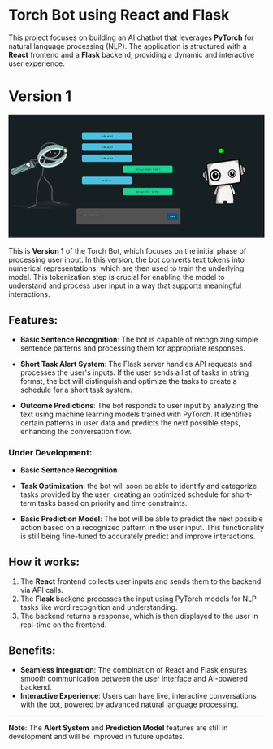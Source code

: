 # Torch Bot using React and Flask

This project focuses on building an AI chatbot that leverages **PyTorch** for natural language processing (NLP). The application is structured with a **React** frontend and a **Flask** backend, providing a dynamic and interactive user experience.
# Version 1

![Bot Outlook](assets/bot.png)

This is **Version 1** of the Torch Bot, which focuses on the initial phase of processing user input. In this version, the bot converts text tokens into numerical representations, which are then used to train the underlying model. This tokenization step is crucial for enabling the model to understand and process user input in a way that supports meaningful interactions.

## Features:
- **Basic Sentence Recognition**: The bot is capable of recognizing simple sentence patterns and processing them for appropriate responses.

- **Short Task Alert System**: The Flask server handles API requests and processes the user's inputs. If the user sends a list of tasks in string format, the bot will distinguish and optimize the tasks to create a schedule for a short task system. 

- **Outcome Predictions**: The bot responds to user input by analyzing the text using machine learning models trained with PyTorch. It identifies certain patterns in user data and predicts the next possible steps, enhancing the conversation flow.

### Under Development:
- **Basic Sentence Recognition**
- **Task Optimization**: the bot will soon be able to identify and categorize tasks provided by the user, creating an optimized schedule for short-term tasks based on priority and time constraints.
  
- **Basic Prediction Model**: The bot will be able to predict the next possible action based on a recognized pattern in the user input. This functionality is still being fine-tuned to accurately predict and improve interactions.

## How it works:
1. The **React** frontend collects user inputs and sends them to the backend via API calls.
2. The **Flask** backend processes the input using PyTorch models for NLP tasks like word recognition and understanding.
3. The backend returns a response, which is then displayed to the user in real-time on the frontend.

## Benefits:
- **Seamless Integration**: The combination of React and Flask ensures smooth communication between the user interface and AI-powered backend.
- **Interactive Experience**: Users can have live, interactive conversations with the bot, powered by advanced natural language processing.

---

**Note**: The **Alert System** and **Prediction Model** features are still in development and will be improved in future updates.
